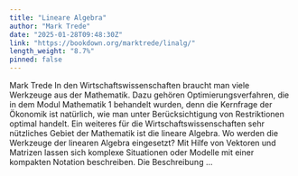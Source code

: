 ```yaml
---
title: "Lineare Algebra"
author: "Mark Trede"
date: "2025-01-28T09:48:30Z"
link: "https://bookdown.org/marktrede/linalg/"
length_weight: "8.7%"
pinned: false
---
```


Mark Trede In den Wirtschaftswissenschaften braucht man viele Werkzeuge aus der Mathematik. Dazu gehören Optimierungsverfahren, die in dem Modul Mathematik 1 behandelt wurden, denn die Kernfrage der Ökonomik ist natürlich, wie man unter Berücksichtigung von Restriktionen optimal handelt. Ein weiteres für die Wirtschaftswissenschaften sehr nützliches Gebiet der Mathematik ist die lineare Algebra. Wo werden die Werkzeuge der linearen Algebra eingesetzt? Mit Hilfe von Vektoren und Matrizen lassen sich komplexe Situationen oder Modelle mit einer kompakten Notation beschreiben. Die Beschreibung ...
